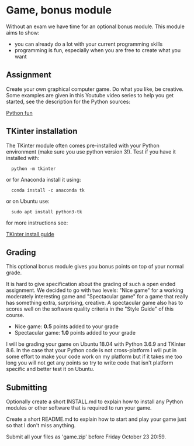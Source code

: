 # Game, bonus module

Without an exam we have time for an optional bonus module. This module
aims to show:

- you can already do a lot with your current programming skills 
- programming is fun, especially when you are free to create what you want


## Assignment

Create your own graphical computer game. Do what you like, be
creative. Some examples are given in this Youtube video series to help
you get started, see the description for the Python sources:

  [Python fun](https://www.youtube.com/watch?v=vxMjZX1Mxf4&list=PLJBtJTYGPSzK9izjzMcBi5MAPl6ADrjNE)

## TKinter installation

The TKinter module often comes pre-installed with your Python
environment (make sure you use python version 3!). Test if you have it
installed with:

```  python -m tkinter```

or for Anaconda install it using:

```  conda install -c anaconda tk```

or on Ubuntu use:

```  sudo apt install python3-tk```

for more instructions see:

  [TKinter install guide](https://tkdocs.com/tutorial/install.html)

## Grading

This optional bonus module gives you bonus points on top of your
normal grade.

It is hard to give specification about the grading of such a open
ended assignment. We decided to go with two levels: "Nice game" for a
working moderately interesting game and "Spectacular game" for a game
that really has something extra, surprising, creative. A spectacular
game also has to scores well on the software quality criteria in the
"Style Guide" of this course.

- Nice game: **0.5** points added to your grade
- Spectacular game: **1.0** points added to your grade

I will be grading your game on Ubuntu 18.04 with Python 3.6.9 and
TKinter 8.6. In the case that your Python code is not cross-platform I
will put in some effort to make your code work on my platform but if
it takes me too long you will not get any points so try to write code
that isn't platform specific and better test it on Ubuntu.


## Submitting

Optionally create a short INSTALL.md to explain how to install any
Python modules or other software that is required to run your game.

Create a short README.md to explain how to start and play your game
just so that I don't miss anything.

Submit all your files as 'game.zip' before Friday October 23 20:59.


